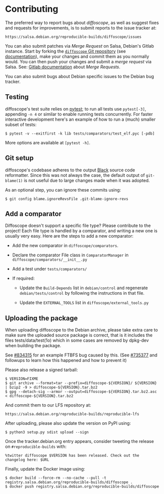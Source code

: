 # Contributing

The preferred way to report bugs about *diffoscope*, as well as suggest
fixes and requests for improvements, is to submit reports to the issue
tracker at:

    https://salsa.debian.org/reproducible-builds/diffoscope/issues

You can also submit patches via *Merge Request* on Salsa, Debian's
Gitlab instance. Start by forking the
[`diffoscope` Git repository](https://salsa.debian.org/reproducible-builds/diffoscope)
(see [documentation](https://salsa.debian.org/help/gitlab-basics/fork-project.md)),
make your changes and commit them as you normally would. You can then push your
changes and submit a *merge request* via Salsa. See:
[Gitlab documentation](https://salsa.debian.org/help/gitlab-basics/add-merge-request.md)
about *Merge Requests*.

You can also submit bugs about Debian specific issues to the Debian bug
tracker.

## Testing

diffoscope's test suite relies on [pytest](https://docs.pytest.org/);
to run all tests use `pytest[-3]`, appending `-n 4` or similar to enable
running tests concurrently. For faster interactive development here's
an example of how to run a (much) smaller subset of tests:

    $ pytest -v --exitfirst -k lib tests/comparators/test_elf.pyc [-pdb]

More options are available at `[pytest -h]`.

## Git setup

diffoscope's codebase adheres to the output
[Black](https://black.readthedocs.io/) source code reformatter. Since this was
not always the case, the default output of `git-blame(1)` is not useful due to
large changes made when it was adopted.

As an optional step, you can ignore these commits using:

    $ git config blame.ignoreRevsFile .git-blame-ignore-revs


## Add a comparator

Diffoscope doesn't support a specific file type? Please contribute to
the project! Each file type is handled by a comparator, and writing a
new one is usually very easy. Here are the steps to add a new
comparator:

* Add the new comparator in `diffoscope/comparators`.

* Declare the comparator File class in `ComparatorManager` in
  `diffoscope/comparators/__init__.py`

* Add a test under `tests/comparators/`

* If required:

  - Update the `Build-Depends` list in `debian/control` and regenerate
    `debian/tests/control` by following the instructions in that file.

  - Update the `EXTERNAL_TOOLS` list in
   `diffoscope/external_tools.py`


## Uploading the package

When uploading diffoscope to the Debian archive, please take extra care
to make sure the uploaded source package is correct, that is it includes
the files tests/data/test(1o) which in some cases are removed by
dpkg-dev when building the package.

See [#834315](https://bugs.debian.org/834315) for an example FTBFS bug
caused by this. (See [#735377](https://bugs.debian.org/735377#44)
and followups to learn how this happened and how to prevent it)

Please also release a signed tarball:

    $ VERSION=FIXME
    $ git archive --format=tar --prefix=diffoscope-${VERSION}/ ${VERSION} | bzip2 -9 > diffoscope-${VERSION}.tar.bz2
    $ gpg --detach-sig --armor --output=diffoscope-${VERSION}.tar.bz2.asc < diffoscope-${VERSION}.tar.bz2

And commit them to our LFS repository at:

    https://salsa.debian.org/reproducible-builds/reproducible-lfs

After uploading, please also update the version on PyPI using:

    $ python3 setup.py sdist upload --sign

Once the tracker.debian.org entry appears, consider tweeting the release
on `#reproducible-builds` with:

    %twitter diffoscope $VERSION has been released. Check out the changelog here: $URL

Finally, update the Docker image using:

    $ docker build --force-rm --no-cache --pull -t registry.salsa.debian.org/reproducible-builds/diffoscope .
    $ docker push registry.salsa.debian.org/reproducible-builds/diffoscope
